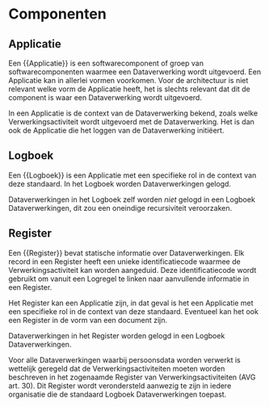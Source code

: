 # Componenten


## Applicatie

Een {{Applicatie}} is een softwarecomponent of groep van softwarecomponenten waarmee een Dataverwerking wordt uitgevoerd. Een Applicatie kan in allerlei vormen voorkomen. Voor de architectuur is niet relevant welke vorm de Applicatie heeft, het is slechts relevant dat dit de component is waar een Dataverwerking wordt uitgevoerd.

In een Applicatie is de context van de Dataverwerking bekend, zoals welke Verwerkingsactiviteit wordt uitgevoerd met de Dataverwerking. Het is dan ook de Applicatie die het loggen van de Dataverwerking initiëert.


## Logboek

Een {{Logboek}} is een Applicatie met een specifieke rol in de context van deze standaard. In het Logboek worden Dataverwerkingen gelogd.

Dataverwerkingen in het Logboek zelf worden *niet* gelogd in een Logboek Dataverwerkingen, dit zou een oneindige recursiviteit veroorzaken.


## Register

Een {{Register}} bevat statische informatie over Dataverwerkingen. Elk record in een Register heeft een unieke identificatiecode waarmee de Verwerkingsactiviteit kan worden aangeduid. Deze identificatiecode wordt gebruikt om vanuit een Logregel te linken naar aanvullende informatie in een Register.

Het Register kan een Applicatie zijn, in dat geval is het een Applicatie met een specifieke rol in de context van deze standaard. Eventueel kan het ook een Register in de vorm van een document zijn.

Dataverwerkingen in het Register worden gelogd in een Logboek Dataverwerkingen.

Voor alle Dataverwerkingen waarbij persoonsdata worden verwerkt is wettelijk geregeld dat de Verwerkingsactiviteiten moeten worden beschreven in het zogenaamde Register van Verwerkingsactiviteiten (AVG art. 30). Dit Register wordt verondersteld aanwezig te zijn in iedere organisatie die de standaard Logboek Dataverwerkingen toepast.
